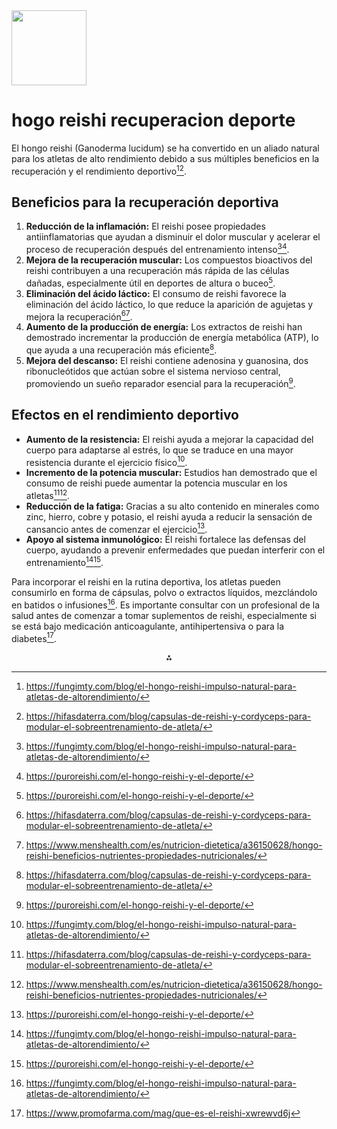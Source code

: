 <img src="https://r2cdn.perplexity.ai/pplx-full-logo-primary-dark%402x.png" class="logo" width="120"/>

# hogo reishi recuperacion deporte

El hongo reishi (Ganoderma lucidum) se ha convertido en un aliado natural para los atletas de alto rendimiento debido a sus múltiples beneficios en la recuperación y el rendimiento deportivo[^1][^2].

## Beneficios para la recuperación deportiva

1. **Reducción de la inflamación:** El reishi posee propiedades antiinflamatorias que ayudan a disminuir el dolor muscular y acelerar el proceso de recuperación después del entrenamiento intenso[^1][^3].
2. **Mejora de la recuperación muscular:** Los compuestos bioactivos del reishi contribuyen a una recuperación más rápida de las células dañadas, especialmente útil en deportes de altura o buceo[^3].
3. **Eliminación del ácido láctico:** El consumo de reishi favorece la eliminación del ácido láctico, lo que reduce la aparición de agujetas y mejora la recuperación[^2][^4].
4. **Aumento de la producción de energía:** Los extractos de reishi han demostrado incrementar la producción de energía metabólica (ATP), lo que ayuda a una recuperación más eficiente[^2].
5. **Mejora del descanso:** El reishi contiene adenosina y guanosina, dos ribonucleótidos que actúan sobre el sistema nervioso central, promoviendo un sueño reparador esencial para la recuperación[^3].

## Efectos en el rendimiento deportivo

- **Aumento de la resistencia:** El reishi ayuda a mejorar la capacidad del cuerpo para adaptarse al estrés, lo que se traduce en una mayor resistencia durante el ejercicio físico[^1].
- **Incremento de la potencia muscular:** Estudios han demostrado que el consumo de reishi puede aumentar la potencia muscular en los atletas[^2][^4].
- **Reducción de la fatiga:** Gracias a su alto contenido en minerales como zinc, hierro, cobre y potasio, el reishi ayuda a reducir la sensación de cansancio antes de comenzar el ejercicio[^3].
- **Apoyo al sistema inmunológico:** El reishi fortalece las defensas del cuerpo, ayudando a prevenir enfermedades que puedan interferir con el entrenamiento[^1][^3].

Para incorporar el reishi en la rutina deportiva, los atletas pueden consumirlo en forma de cápsulas, polvo o extractos líquidos, mezclándolo en batidos o infusiones[^1]. Es importante consultar con un profesional de la salud antes de comenzar a tomar suplementos de reishi, especialmente si se está bajo medicación anticoagulante, antihipertensiva o para la diabetes[^5].

<div style="text-align: center">⁂</div>

[^1]: https://fungimty.com/blog/el-hongo-reishi-impulso-natural-para-atletas-de-altorendimiento/

[^2]: https://hifasdaterra.com/blog/capsulas-de-reishi-y-cordyceps-para-modular-el-sobreentrenamiento-de-atleta/

[^3]: https://puroreishi.com/el-hongo-reishi-y-el-deporte/

[^4]: https://www.menshealth.com/es/nutricion-dietetica/a36150628/hongo-reishi-beneficios-nutrientes-propiedades-nutricionales/

[^5]: https://www.promofarma.com/mag/que-es-el-reishi-xwrewvd6j

[^6]: https://paleobull.com/blogs/estilo-paleo/que-es-el-reishi

[^7]: https://paleobull.com/blogs/estilo-paleo/el-reishi-y-sus-efectos-antioxidantes

[^8]: https://www.sportlife.es/blogs/nutricionydeporte/7-hongos-medicinales-deportistas_288369_102.html

